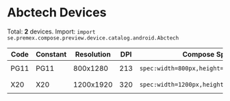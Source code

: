 # Abctech Devices

Total: **2** devices. Import: `import se.premex.compose.preview.device.catalog.android.Abctech`

| Code | Constant | Resolution | DPI | Compose Spec | Preview Usage |
|------|----------|------------|-----|-------------|---------------|
| PG11 | PG11 | 800x1280 | 213 | `spec:width=800px,height=1280px,dpi=213` | `@Preview(device = Abctech.PG11)` |
| X20 | X20 | 1200x1920 | 320 | `spec:width=1200px,height=1920px,dpi=320` | `@Preview(device = Abctech.X20)` |

<!-- Generated automatically. Do not edit manually. -->
